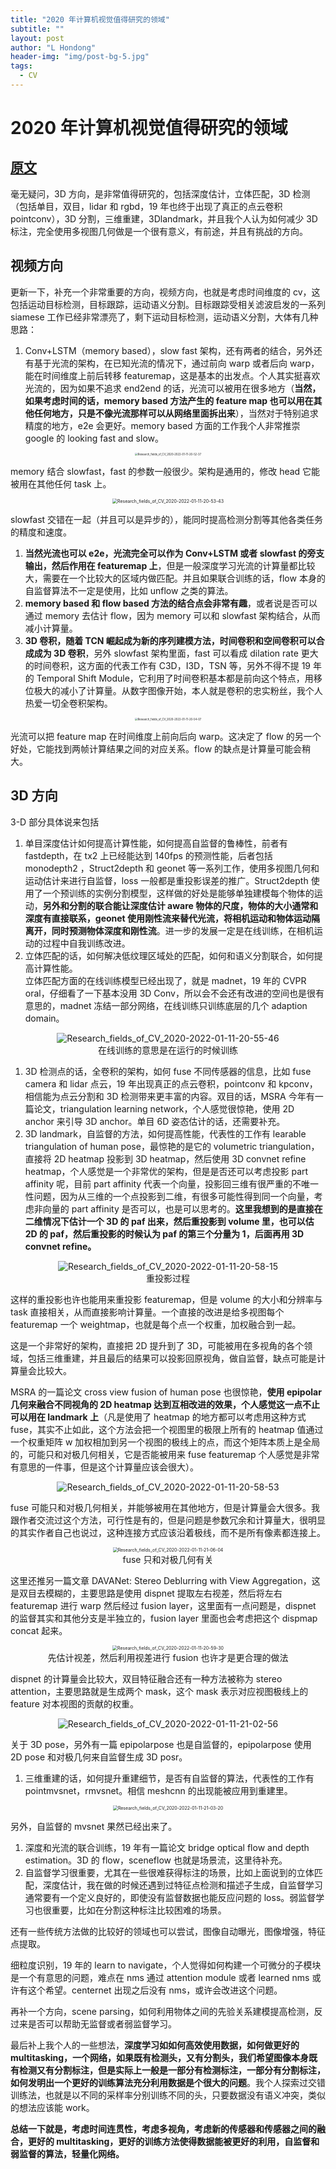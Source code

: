 ```yaml
---
title: "2020 年计算机视觉值得研究的领域"
subtitle: ""
layout: post
author: "L Hondong"
header-img: "img/post-bg-5.jpg"
tags:
  - CV
---
```


# 2020 年计算机视觉值得研究的领域

## [原文](https://www.zhihu.com/question/366016644/answer/971983556)

毫无疑问，3D 方向，是非常值得研究的，包括深度估计，立体匹配，3D 检测（包括单目，双目，lidar 和 rgbd，19 年也终于出现了真正的点云卷积 pointconv），3D 分割，三维重建，3Dlandmark，并且我个人认为如何减少 3D 标注，完全使用多视图几何做是一个很有意义，有前途，并且有挑战的方向。

## 视频方向

更新一下，补充一个非常重要的方向，视频方向，也就是考虑时间维度的 cv，这包括运动目标检测，目标跟踪，运动语义分割。目标跟踪受相关滤波启发的一系列 siamese 工作已经非常漂亮了，剩下运动目标检测，运动语义分割，大体有几种思路：

1. Conv+LSTM（memory based），slow fast 架构，还有两者的结合，另外还有基于光流的架构，在已知光流的情况下，通过前向 warp 或者后向 warp，能在时间维度上前后转移 featuremap，这是基本的出发点。个人其实挺喜欢光流的，因为如果不追求 end2end 的话，光流可以被用在很多地方（**当然，如果考虑时间的话，memory based 方法产生的 feature map 也可以用在其他任何地方，只是不像光流那样可以从网络里面拆出来**），当然对于特别追求精度的地方，e2e 会更好。memory based 方面的工作我个人非常推崇 google 的 looking fast and slow。

<div align=center><img src="/Assets/Images/Research_fields_of_CV_2020-2022-01-11-20-52-37.png" alt="Research_fields_of_CV_2020-2022-01-11-20-52-37" style="zoom:30%;" /></div>

memory 结合 slowfast，fast 的参数一般很少。架构是通用的，修改 head 它能被用在其他任何 task 上。

<div align=center><img src="/Assets/Images/Research_fields_of_CV_2020-2022-01-11-20-53-43.png" alt="Research_fields_of_CV_2020-2022-01-11-20-53-43" style="zoom:50%;" /></div>

slowfast 交错在一起（并且可以是异步的），能同时提高检测分割等其他各类任务的精度和速度。

1. **当然光流也可以 e2e，光流完全可以作为 Conv+LSTM 或者 slowfast 的旁支输出，然后作用在 featuremap 上**，但是一般深度学习光流的计算量都比较大，需要在一个比较大的区域内做匹配。并且如果联合训练的话，flow 本身的自监督算法不一定是使用，比如 unflow 之类的算法。
2. **memory based 和 flow based 方法的结合点会非常有趣**，或者说是否可以通过 memory 去估计 flow，因为 memory 可以和 slowfast 架构结合，从而减小计算量。
3. **3D 卷积，随着 TCN 崛起成为新的序列建模方法，时间卷积和空间卷积可以合成成为 3D 卷积**，另外 slowfast 架构里面，fast 可以看成 dilation rate 更大的时间卷积，这方面的代表工作有 C3D，I3D，TSN 等，另外不得不提 19 年的 Temporal Shift Module，它利用了时间卷积基本都是前向这个特点，用移位极大的减小了计算量。从数字图像开始，本人就是卷积的忠实粉丝，我个人热爱一切全卷积架构。

<div align=center><img src="/Assets/Images/Research_fields_of_CV_2020-2022-01-11-20-54-07.png" alt="Research_fields_of_CV_2020-2022-01-11-20-54-07" style="zoom:30%;" /></div>

光流可以把 feature map 在时间维度上前向后向 warp。这决定了 flow 的另一个好处，它能找到两帧计算结果之间的对应关系。flow 的缺点是计算量可能会稍大。

## 3D 方向

3-D 部分具体说来包括

1. 单目深度估计如何提高计算性能，如何提高自监督的鲁棒性，前者有 fastdepth，在 tx2 上已经能达到 140fps 的预测性能，后者包括 monodepth2 ，Struct2depth 和 geonet 等一系列工作，使用多视图几何和运动估计来进行自监督，loss 一般都是重投影误差的推广。Struct2depth 使用了一个预训练的实例分割模型，这样做的好处是能够单独建模每个物体的运动，**另外和分割的联合能让深度估计 aware 物体的尺度，物体的大小通常和深度有直接联系，geonet 使用刚性流来替代光流，将相机运动和物体运动隔离开，同时预测物体深度和刚性流**。进一步的发展一定是在线训练，在相机运动的过程中自我训练改进。
2. 立体匹配的话，如何解决低纹理区域处的匹配，如何和语义分割联合，如何提高计算性能。  
立体匹配方面的在线训练模型已经出现了，就是 madnet，19 年的 CVPR oral，仔细看了一下基本没用 3D Conv，所以会不会还有改进的空间也是很有意思的，madnet 冻结一部分网络，在线训练只训练底层的几个 adaption domain。

<div align=center><img src="/Assets/Images/Research_fields_of_CV_2020-2022-01-11-20-55-46.png" alt="Research_fields_of_CV_2020-2022-01-11-20-55-46" style="zoom:100%;" /></div>

<center>在线训练的意思是在运行的时候训练</center>

1. 3D 检测点的话，全卷积的架构，如何 fuse 不同传感器的信息，比如 fuse camera 和 lidar 点云，19 年出现真正的点云卷积，pointconv 和 kpconv，相信能为点云分割和 3D 检测带来更丰富的内容。双目的话，MSRA 今年有一篇论文，triangulation learning network，个人感觉很惊艳，使用 2D anchor 来引导 3D anchor。单目 6D 姿态估计的话，还需要补充。
2. 3D landmark，自监督的方法，如何提高性能，代表性的工作有 learable triangulation of human pose，最惊艳的是它的 volumetric triangulation，直接将 2D heatmap 投影到 3D heatmap，然后使用 3D convnet refine heatmap，个人感觉是一个非常优的架构，但是是否还可以考虑投影 part affinity 呢，目前 part affinity 代表一个向量，投影回三维有很严重的不唯一性问题，因为从三维的一个点投影到二维，有很多可能性得到同一个向量，考虑非向量的 part affinity 是否可以，也是可以思考的。**这里我想到的是直接在二维情况下估计一个 3D 的 paf 出来，然后重投影到 volume 里，也可以估 2D 的 paf，然后重投影的时候认为 paf 的第三个分量为 1，后面再用 3D convnet refine。**

<div align=center><img src="/Assets/Images/Research_fields_of_CV_2020-2022-01-11-20-58-15.gif" alt="Research_fields_of_CV_2020-2022-01-11-20-58-15" style="zoom:100%;" /></div>

<center>重投影过程</center>

这样的重投影也许也能用来重投影 featuremap，但是 volume 的大小和分辨率与 task 直接相关，从而直接影响计算量。一个直接的改进是给多视图每个 featuremap 一个 weightmap，也就是每个点一个权重，加权融合到一起。

这是一个非常好的架构，直接把 2D 提升到了 3D，可能被用在多视角的各个领域，包括三维重建，并且最后的结果可以投影回原视角，做自监督，缺点可能是计算量会比较大。

MSRA 的一篇论文 cross view fusion of human pose 也很惊艳，**使用 epipolar 几何来融合不同视角的 2D heatmap 达到互相改进的效果，个人感觉这一点不止可以用在 landmark 上**（凡是使用了 heatmap 的地方都可以考虑用这种方式 fuse，其实不止如此，这个方法会把一个视图里的极限上所有的 heatmap 值通过一个权重矩阵 w 加权相加到另一个视图的极线上的点，而这个矩阵本质上是全局的，可能只和对极几何相关，它是否能被用来 fuse featuremap 个人感觉是非常有意思的一件事，但是这个计算量应该会很大）。

<div align=center><img src="/Assets/Images/Research_fields_of_CV_2020-2022-01-11-20-58-53.png" alt="Research_fields_of_CV_2020-2022-01-11-20-58-53" style="zoom:100%;" /></div>

fuse 可能只和对极几何相关，并能够被用在其他地方，但是计算量会大很多。我跟作者交流过这个方法，可行性是有的，但是问题是参数冗余和计算量大，很明显的其实作者自己也说过，这种连接方式应该沿着极线，而不是所有像素都连接上。

<div align=center><img src="/Assets/Images/Research_fields_of_CV_2020-2022-01-11-21-06-04.png" alt="Research_fields_of_CV_2020-2022-01-11-21-06-04" style="zoom:50%;" /></div>

<center>fuse 只和对极几何有关</center>

这里还推另一篇文章 DAVANet: Stereo Deblurring with View Aggregation，这是双目去模糊的，主要思路是使用 dispnet 提取左右视差，然后将左右 featuremap 进行 warp 然后经过 fusion layer，这里面有一点问题是，dispnet 的监督其实和其他分支是半独立的，fusion layer 里面也会考虑把这个 dispmap concat 起来。

<div align=center><img src="/Assets/Images/Research_fields_of_CV_2020-2022-01-11-20-59-30.png" alt="Research_fields_of_CV_2020-2022-01-11-20-59-30" style="zoom:50%;" /></div>

<center>先估计视差，然后利用视差进行 fusion 也许才是更合理的做法</center>

dispnet 的计算量会比较大，双目特征融合还有一种方法被称为 stereo attention，主要思路就是生成两个 mask，这个 mask 表示对应视图极线上的 feature 对本视图的贡献的权重。

<div align=center><img src="/Assets/Images/Research_fields_of_CV_2020-2022-01-11-21-02-56.png" alt="Research_fields_of_CV_2020-2022-01-11-21-02-56" style="zoom:100%;" /></div>

关于 3D pose，另外有一篇 epipolarpose 也是自监督的，epipolarpose 使用 2D pose 和对极几何来自监督生成 3D posr。

1. 三维重建的话，如何提升重建细节，是否有自监督的算法，代表性的工作有 pointmvsnet，rmvsnet。相信 meshcnn 的出现能被应用到重建里。

<div align=center><img src="/Assets/Images/Research_fields_of_CV_2020-2022-01-11-21-03-20.png" alt="Research_fields_of_CV_2020-2022-01-11-21-03-20" style="zoom:50%;" /></div>

另外，自监督的 mvsnet 果然已经出来了。

1. 深度和光流的联合训练，19 年有一篇论文 bridge optical flow and depth estimation。3D 的 flow，sceneflow 也就是场景流，这里待补充。
2. 自监督学习很重要，尤其在一些很难获得标注的场景，比如上面说到的立体匹配，深度估计，我在做的时候还遇到过特征点检测和描述子生成，自监督学习通常要有一个定义良好的，即使没有监督数据也能反应问题的 loss。弱监督学习也很重要，比如在分割这种标注比较困难的场景。

还有一些传统方法做的比较好的领域也可以尝试，图像自动曝光，图像增强，特征点提取。

细粒度识别，19 年的 learn to navigate，个人觉得如何构建一个可微分的子模块是一个有意思的问题，难点在 nms 通过 attention module 或者 learned nms 或许有这个希望。centernet 出现之后没有 nms，或许会改进这个问题。

再补一个方向，scene parsing，如何利用物体之间的先验关系建模提高检测，反过来是否可以帮助无监督或者弱监督学习。

最后补上我个人的一些想法，**深度学习如如何高效使用数据，如何做更好的 multitasking，一个网络，如果既有检测头，又有分割头，我们希望图像本身既有检测又有分割标注，但是实际上一般是一部分有检测标注，一部分有分割标注，如何发明出一个更好的训练算法充分利用数据是个很大的问题**。我个人探索过交错训练法，也就是以不同的采样率分别训练不同的头，只要数据没有语义冲突，类似的想法应该能 work。

**总结一下就是，考虑时间连贯性，考虑多视角，考虑新的传感器和传感器之间的融合，更好的 multitasking，更好的训练方法使得数据能被更好的利用，自监督和弱监督的算法，轻量化网络。**
